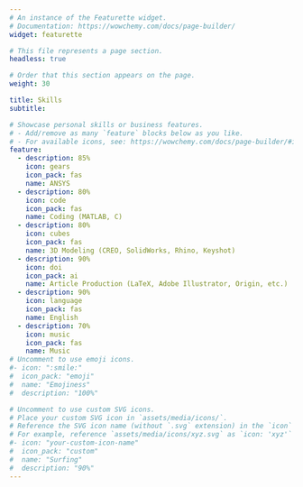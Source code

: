 ```yaml
---
# An instance of the Featurette widget.
# Documentation: https://wowchemy.com/docs/page-builder/
widget: featurette

# This file represents a page section.
headless: true

# Order that this section appears on the page.
weight: 30

title: Skills
subtitle:

# Showcase personal skills or business features.
# - Add/remove as many `feature` blocks below as you like.
# - For available icons, see: https://wowchemy.com/docs/page-builder/#icons
feature:
  - description: 85%
    icon: gears
    icon_pack: fas
    name: ANSYS
  - description: 80%
    icon: code
    icon_pack: fas
    name: Coding (MATLAB, C)
  - description: 80%
    icon: cubes
    icon_pack: fas
    name: 3D Modeling (CREO, SolidWorks, Rhino, Keyshot)
  - description: 90%
    icon: doi
    icon_pack: ai
    name: Article Production (LaTeX, Adobe Illustrator, Origin, etc.)
  - description: 90%
    icon: language
    icon_pack: fas
    name: English
  - description: 70%
    icon: music
    icon_pack: fas
    name: Music
# Uncomment to use emoji icons.
#- icon: ":smile:"
#  icon_pack: "emoji"
#  name: "Emojiness"
#  description: "100%"

# Uncomment to use custom SVG icons.
# Place your custom SVG icon in `assets/media/icons/`.
# Reference the SVG icon name (without `.svg` extension) in the `icon` field.
# For example, reference `assets/media/icons/xyz.svg` as `icon: 'xyz'`
#- icon: "your-custom-icon-name"
#  icon_pack: "custom"
#  name: "Surfing"
#  description: "90%"
---
```

